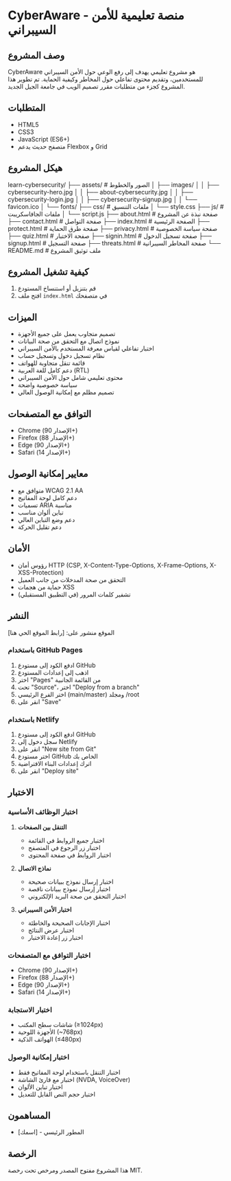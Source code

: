 
# CyberAware - منصة تعليمية للأمن السيبراني

## وصف المشروع
CyberAware هو مشروع تعليمي يهدف إلى رفع الوعي حول الأمن السيبراني للمستخدمين، وتقديم محتوى تفاعلي حول المخاطر وكيفية الحماية. تم تطوير هذا المشروع كجزء من متطلبات مقرر تصميم الويب في جامعة الجيل الجديد.

## المتطلبات
- HTML5
- CSS3
- JavaScript (ES6+)
- متصفح حديث يدعم Flexbox و Grid

## هيكل المشروع

learn-cybersecurity/
├── assets/ # الصور والخطوط
│ ├── images/
│ │ ├── cybersecurity-hero.jpg
│ │ ├── about-cybersecurity.jpg
│ │ ├── cybersecurity-login.jpg
│ │ ├── cybersecurity-signup.jpg
│ │ └── favicon.ico
│ └── fonts/
├── css/ # ملفات التنسيق
│ └── style.css
├── js/ # ملفات الجافاسكريبت
│ └── script.js
├── about.html # صفحة نبذة عن المشروع
├── contact.html # صفحة التواصل
├── index.html # الصفحة الرئيسية
├── protect.html # صفحة طرق الحماية
├── privacy.html # صفحة سياسة الخصوصية
├── quiz.html # صفحة الاختبار
├── signin.html # صفحة تسجيل الدخول
├── signup.html # صفحة التسجيل
├── threats.html # صفحة المخاطر السيبرانية
└── README.md # ملف توثيق المشروع



## كيفية تشغيل المشروع
1. قم بتنزيل أو استنساخ المستودع
2. افتح ملف `index.html` في متصفحك

## الميزات
- تصميم متجاوب يعمل على جميع الأجهزة
- نموذج اتصال مع التحقق من صحة البيانات
- اختبار تفاعلي لقياس معرفة المستخدم بالأمن السيبراني
- نظام تسجيل دخول وتسجيل حساب
- قائمة تنقل متجاوبة للهواتف
- دعم كامل للغة العربية (RTL)
- محتوى تعليمي شامل حول الأمن السيبراني
- سياسة خصوصية واضحة
- تصميم مظلم مع إمكانية الوصول العالي

## التوافق مع المتصفحات
- Chrome (الإصدار 90+)
- Firefox (الإصدار 88+)
- Edge (الإصدار 90+)
- Safari (الإصدار 14+)

## معايير إمكانية الوصول
- متوافق مع WCAG 2.1 AA
- دعم كامل لوحة المفاتيح
- تسميات ARIA مناسبة
- تباين ألوان مناسب
- دعم وضع التباين العالي
- دعم تقليل الحركة

## الأمان
- رؤوس أمان HTTP (CSP, X-Content-Type-Options, X-Frame-Options, X-XSS-Protection)
- التحقق من صحة المدخلات من جانب العميل
- حماية من هجمات XSS
- تشفير كلمات المرور (في التطبيق المستقبلي)

## النشر
الموقع منشور على: [رابط الموقع الحي هنا]

### باستخدام GitHub Pages
1. ادفع الكود إلى مستودع GitHub
2. اذهب إلى إعدادات المستودع
3. اختر "Pages" من القائمة الجانبية
4. تحت "Source"، اختر "Deploy from a branch"
5. اختر الفرع الرئيسي (main/master) ومجلد /root
6. انقر على "Save"

### باستخدام Netlify
1. ادفع الكود إلى مستودع GitHub
2. سجل دخول إلى Netlify
3. انقر على "New site from Git"
4. اختر مستودع GitHub الخاص بك
5. اترك إعدادات البناء الافتراضية
6. انقر على "Deploy site"

## الاختبار
### اختبار الوظائف الأساسية
1. **التنقل بين الصفحات**
   - اختبار جميع الروابط في القائمة
   - اختبار زر الرجوع في المتصفح
   - اختبار الروابط في صفحة المحتوى

2. **نماذج الاتصال**
   - اختبار إرسال نموذج ببيانات صحيحة
   - اختبار إرسال نموذج ببيانات ناقصة
   - اختبار التحقق من صحة البريد الإلكتروني

3. **اختبار الأمن السيبراني**
   - اختبار الإجابات الصحيحة والخاطئة
   - اختبار عرض النتائج
   - اختبار زر إعادة الاختبار

### اختبار التوافق مع المتصفحات
- Chrome (الإصدار 90+)
- Firefox (الإصدار 88+)
- Edge (الإصدار 90+)
- Safari (الإصدار 14+)

### اختبار الاستجابة
- شاشات سطح المكتب (≥1024px)
- الأجهزة اللوحية (~768px)
- الهواتف الذكية (≤480px)

### اختبار إمكانية الوصول
- اختبار التنقل باستخدام لوحة المفاتيح فقط
- اختبار مع قارئ الشاشة (NVDA, VoiceOver)
- اختبار تباين الألوان
- اختبار حجم النص القابل للتعديل

## المساهمون
- [اسمك] - المطور الرئيسي

## الرخصة
هذا المشروع مفتوح المصدر ومرخص تحت رخصة MIT.